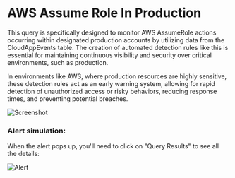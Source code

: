 # AWS Assume Role In Production
This query is specifically designed to monitor AWS AssumeRole actions occurring within designated production accounts by utilizing data from the CloudAppEvents table. The creation of automated detection rules like this is essential for maintaining continuous visibility and security over critical environments, such as production.

In environments like AWS, where production resources are highly sensitive, these detection rules act as an early warning system, allowing for rapid detection of unauthorized access or risky behaviors, reducing response times, and preventing potential breaches.

![Screenshot](https://github.com/user-attachments/assets/f963468e-f28a-41e2-ba0f-7753bae0d347)




### Alert simulation:

When the alert pops up, you'll need to click on "Query Results" to see all the details:

![Alert](https://github.com/user-attachments/assets/477fb252-11a7-43da-a076-b841b4d3080d)
